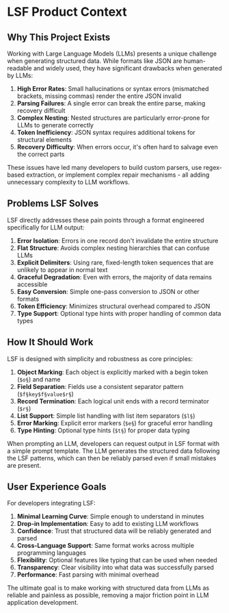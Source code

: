 # LSF Product Context

## Why This Project Exists

Working with Large Language Models (LLMs) presents a unique challenge when generating structured data. While formats like JSON are human-readable and widely used, they have significant drawbacks when generated by LLMs:

1. **High Error Rates**: Small hallucinations or syntax errors (mismatched brackets, missing commas) render the entire JSON invalid
2. **Parsing Failures**: A single error can break the entire parse, making recovery difficult
3. **Complex Nesting**: Nested structures are particularly error-prone for LLMs to generate correctly
4. **Token Inefficiency**: JSON syntax requires additional tokens for structural elements
5. **Recovery Difficulty**: When errors occur, it's often hard to salvage even the correct parts

These issues have led many developers to build custom parsers, use regex-based extraction, or implement complex repair mechanisms - all adding unnecessary complexity to LLM workflows.

## Problems LSF Solves

LSF directly addresses these pain points through a format engineered specifically for LLM output:

1. **Error Isolation**: Errors in one record don't invalidate the entire structure
2. **Flat Structure**: Avoids complex nesting hierarchies that can confuse LLMs
3. **Explicit Delimiters**: Using rare, fixed-length token sequences that are unlikely to appear in normal text
4. **Graceful Degradation**: Even with errors, the majority of data remains accessible
5. **Easy Conversion**: Simple one-pass conversion to JSON or other formats
6. **Token Efficiency**: Minimizes structural overhead compared to JSON
7. **Type Support**: Optional type hints with proper handling of common data types

## How It Should Work

LSF is designed with simplicity and robustness as core principles:

1. **Object Marking**: Each object is explicitly marked with a begin token (`$o§`) and name
2. **Field Separation**: Fields use a consistent separator pattern (`$f§key$f§value$r§`)
3. **Record Termination**: Each logical unit ends with a record terminator (`$r§`)
4. **List Support**: Simple list handling with list item separators (`$l§`)
5. **Error Marking**: Explicit error markers (`$e§`) for graceful error handling
6. **Type Hinting**: Optional type hints (`$t§`) for proper data typing

When prompting an LLM, developers can request output in LSF format with a simple prompt template. The LLM generates the structured data following the LSF patterns, which can then be reliably parsed even if small mistakes are present.

## User Experience Goals

For developers integrating LSF:

1. **Minimal Learning Curve**: Simple enough to understand in minutes
2. **Drop-in Implementation**: Easy to add to existing LLM workflows
3. **Confidence**: Trust that structured data will be reliably generated and parsed
4. **Cross-Language Support**: Same format works across multiple programming languages
5. **Flexibility**: Optional features like typing that can be used when needed
6. **Transparency**: Clear visibility into what data was successfully parsed
7. **Performance**: Fast parsing with minimal overhead

The ultimate goal is to make working with structured data from LLMs as reliable and painless as possible, removing a major friction point in LLM application development. 